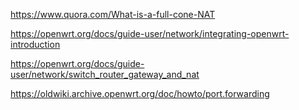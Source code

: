 
https://www.quora.com/What-is-a-full-cone-NAT

https://openwrt.org/docs/guide-user/network/integrating-openwrt-introduction

https://openwrt.org/docs/guide-user/network/switch_router_gateway_and_nat

https://oldwiki.archive.openwrt.org/doc/howto/port.forwarding